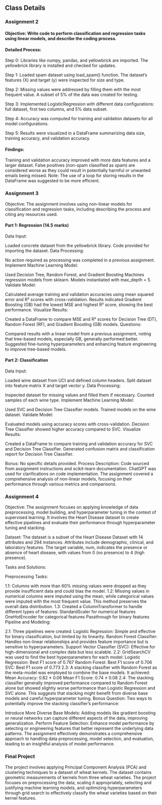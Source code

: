 ## Class Details


### Assignment 2 
#### Objective: Write code to perform classification and regression tasks using linear models, and describe the coding process.

#### Detailed Process:

Step 0: Libraries like numpy, pandas, and yellowbrick are imported. The yellowbrick library is installed and checked for updates.

Step 1: Loaded spam dataset using load_spam() function. The dataset’s features (X) and target (y) were inspected for size and type.

Step 2: Missing values were addressed by filling them with the most frequent value. A subset of 5% of the data was created for testing.

Step 3: Implemented LogisticRegression with different data configurations: full dataset, first two columns, and 5% data subset.

Step 4: Accuracy was computed for training and validation datasets for all model configurations.

Step 5: Results were visualized in a DataFrame summarizing data size, training accuracy, and validation accuracy.

#### Findings:

Training and validation accuracy improved with more data features and a larger dataset.
False positives (non-spam classified as spam) are considered worse as they could result in potentially harmful or unwanted emails being missed.
Note: The use of a loop for storing results in the DataFrame was suggested to be more efficient.


### Assignment 3

Objective: The assignment involves using non-linear models for classification and regression tasks, including describing the process and citing any resources used.

#### Part 1: Regression (14.5 marks)

Data Input:

Loaded concrete dataset from the yellowbrick library.
Code provided for importing the dataset.
Data Processing:

No action required as processing was completed in a previous assignment.
Implement Machine Learning Model:

Used Decision Tree, Random Forest, and Gradient Boosting Machines regression models from sklearn.
Models instantiated with max_depth = 5.
Validate Model:

Calculated average training and validation accuracies using mean squared error and R² scores with cross-validation.
Results indicated Gradient Boosting (GB) had the lowest MSE and highest R² score, showing the best performance.
Visualize Results:

Created a DataFrame to compare MSE and R² scores for Decision Tree (DT), Random Forest (RF), and Gradient Boosting (GB) models.
Questions:

Compared results with a linear model from a previous assignment, noting that tree-based models, especially GB, generally performed better.
Suggested fine-tuning hyperparameters and enhancing feature engineering to improve tree-based models.


#### Part 2: Classification 

Data Input:

Loaded wine dataset from UCI and defined column headers.
Split dataset into feature matrix X and target vector y.
Data Processing:

Inspected dataset for missing values and filled them if necessary.
Counted samples of each wine type.
Implement Machine Learning Model:

Used SVC and Decision Tree Classifier models.
Trained models on the wine dataset.
Validate Model:

Evaluated models using accuracy scores with cross-validation.
Decision Tree Classifier showed higher accuracy compared to SVC.
Visualize Results:

Created a DataFrame to compare training and validation accuracy for SVC and Decision Tree Classifier.
Generated confusion matrix and classification report for Decision Tree Classifier.

Bonus: No specific details provided.
Process Description: Code sourced from assignment instructions and scikit-learn documentation. ChatGPT was used for clarifications on code implementation.
The assignment covered a comprehensive analysis of non-linear models, focusing on their performance through various metrics and comparisons.

### Assignment 4
Objective: The assignment focuses on applying knowledge of data preprocessing, model building, and hyperparameter tuning in the context of supervised learning. It involves the Heart Disease dataset to create effective pipelines and evaluate their performance through hyperparameter tuning and stacking.

Dataset: The dataset is a subset of the Heart Disease Dataset with 14 attributes and 294 instances. Attributes include demographic, clinical, and laboratory features. The target variable, num, indicates the presence or absence of heart disease, with values from 0 (no presence) to 4 (high presence).

Tasks and Solutions:

Preprocessing Tasks:

1.1: Columns with more than 60% missing values were dropped as they provide insufficient data and could bias the model.
1.2: Missing values in numerical columns were imputed using the mean, while categorical values were imputed with the most frequent value. This method preserves the overall data distribution.
1.3: Created a ColumnTransformer to handle different types of features:
StandardScaler for numerical features
OneHotEncoder for categorical features
Passthrough for binary features
Pipeline and Modeling:

2.1: Three pipelines were created:
Logistic Regression: Simple and effective for binary classification, but limited by its linearity.
Random Forest Classifier: Handles non-linear relationships and provides feature importance but is sensitive to hyperparameters.
Support Vector Classifier (SVC): Effective for high-dimensional and complex data but less scalable.
2.2: GridSearchCV was used to find the best hyperparameters for each model:
Logistic Regression: Best F1 score of 0.767
Random Forest: Best F1 score of 0.706
SVC: Best F1 score of 0.773
2.3: A stacking classifier with Random Forest as the meta-model was employed to combine the base models. It achieved:
Mean Accuracy: 0.82 ± 0.06
Mean F1 Score: 0.74 ± 0.08
2.4: The stacking classifier generally improved performance compared to Random Forest alone but showed slightly worse performance than Logistic Regression and SVC alone. This suggests that stacking might benefit from diverse base models and careful hyperparameter tuning.
Bonus Question: Two ways to potentially improve the stacking classifier’s performance:

Introduce More Diverse Base Models: Adding models like gradient boosting or neural networks can capture different aspects of the data, improving generalization.
Perform Feature Selection: Enhance model performance by selecting or engineering features that better represent the underlying data patterns.
The assignment effectively demonstrates a comprehensive approach to handling data preprocessing, model selection, and evaluation, leading to an insightful analysis of model performance.

### Final Project 
The project involves applying Principal Component Analysis (PCA) and clustering techniques to a dataset of wheat kernels. The dataset contains geometric measurements of kernels from three wheat varieties. The project focuses on preprocessing the data, scaling it appropriately, selecting and justifying machine learning models, and optimizing hyperparameters through grid search to effectively classify the wheat varieties based on their kernel features.

